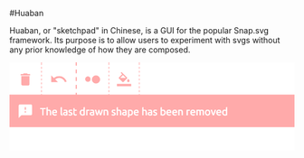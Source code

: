 #Huaban

Huaban, or "sketchpad" in Chinese, is a GUI for the popular Snap.svg framework. Its purpose is to allow users to experiment with svgs without any prior knowledge of how they are composed.

<img src="https://raw.githubusercontent.com/mimoduo/Huaban/master/latest-huaban.png" alt="screenshot of the huaban application" />
